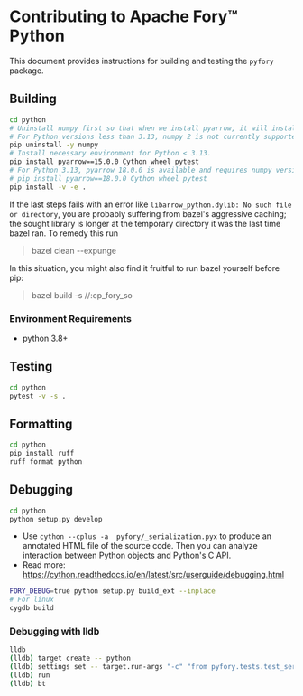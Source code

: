 # Contributing to Apache Fory™ Python

This document provides instructions for building and testing the `pyfory` package.

## Building

```bash
cd python
# Uninstall numpy first so that when we install pyarrow, it will install the correct numpy version automatically.
# For Python versions less than 3.13, numpy 2 is not currently supported.
pip uninstall -y numpy
# Install necessary environment for Python < 3.13.
pip install pyarrow==15.0.0 Cython wheel pytest
# For Python 3.13, pyarrow 18.0.0 is available and requires numpy version greater than 2.
# pip install pyarrow==18.0.0 Cython wheel pytest
pip install -v -e .
```

If the last steps fails with an error like `libarrow_python.dylib: No such file or directory`,
you are probably suffering from bazel's aggressive caching; the sought library is longer at the
temporary directory it was the last time bazel ran. To remedy this run

> bazel clean --expunge

In this situation, you might also find it fruitful to run bazel yourself before pip:

> bazel build -s //:cp_fory_so

### Environment Requirements

- python 3.8+

## Testing

```bash
cd python
pytest -v -s .
```

## Formatting

```bash
cd python
pip install ruff
ruff format python
```

## Debugging

```bash
cd python
python setup.py develop
```

- Use `cython --cplus -a  pyfory/_serialization.pyx` to produce an annotated HTML file of the source code. Then you can
  analyze interaction between Python objects and Python's C API.
- Read more: <https://cython.readthedocs.io/en/latest/src/userguide/debugging.html>

```bash
FORY_DEBUG=true python setup.py build_ext --inplace
# For linux
cygdb build
```

### Debugging with lldb

```bash
lldb
(lldb) target create -- python
(lldb) settings set -- target.run-args "-c" "from pyfory.tests.test_serializer import test_enum; test_enum()"
(lldb) run
(lldb) bt
```
